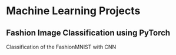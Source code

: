 # Machine Learning Projects
## Fashion Image Classification using PyTorch
Classification of the FashionMNIST with CNN

